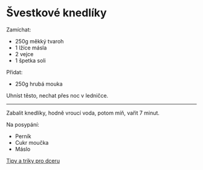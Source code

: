 # Švestkové knedlíky

Zamíchat:

* 250g měkký tvaroh
* 1 lžíce másla
* 2 vejce
* 1 špetka soli

Přidat:

* 250g hrubá mouka

Uhníst těsto, nechat přes noc v ledničce.

---

Zabalit knedlíky, hodně vroucí voda, potom míň, vařit 7 minut.

Na posypání:

* Perník
* Cukr moučka
* Máslo

[Tipy a triky pro dceru](https://www.kucharkaprodceru.cz/ovocne-knedliky-tvarohove/)
